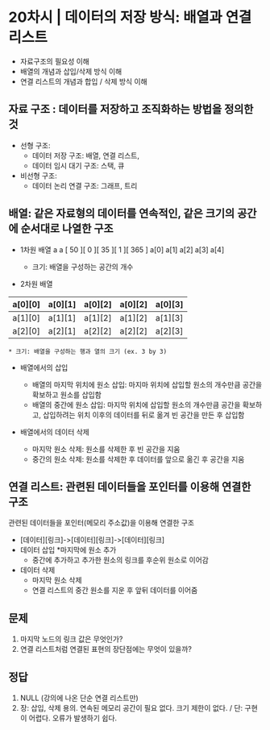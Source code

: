 # 20차시 | 데이터의 저장 방식: 배열과 연결리스트
* 자료구조의 필요성 이해
* 배열의 개념과 삽입/삭제 방식 이해
* 연결 리스트의 개념과 합입 / 삭제 방식 이해 


## 자료 구조 : 데이터를 저장하고 조직화하는 방법을 정의한 것
* 선형 구조: 
	* 데이터 저장 구조: 배열, 연결 리스트, 
	* 데이터 임시 대기 구조: 스택, 큐
* 비선형 구조: 
	* 데이터 논리 연결 구조: 그래프, 트리 

## 배열: 같은 자료형의 데이터를 연속적인, 같은 크기의 공간에 순서대로 나열한 구조 
* 1차원 배열 
a
a [ 50 ][ 0 ][ 35 ][ 1 ][ 365 ]
    a[0] a[1]  a[2] a[3]  a[4] 
	* 크기: 배열을 구성하는 공간의 개수 

* 2차원 배열
  
| a[0][0] | a[0][1] | a[0][2] | a[0][2] | a[0][3]  |
|---------|---------|---------|---------|---------|
| a[1][0] | a[1][1] | a[1][2] | a[1][2] | a[1][3]  |
| a[2][0] | a[2][1] | a[2][2] | a[2][2] | a[2][3]  |

	* 크기: 배열을 구성하는 행과 열의 크기 (ex. 3 by 3) 

* 배열에서의 삽입 
	* 배열의 마지막 위치에 원소 삽입: 마지마 위치에 삽입할 원소의 개수만큼 공간을 확보하고 원소를 삽입함 
	* 배열의 중간에 원소 삽입: 마지막 위치에 삽입할 원소의 개수만큼 공간을 확보하고, 삽입하려는 위치 이후의 데이터를 뒤로 옮겨 빈 공간을 만든 후 삽입함 

* 배열에서의 데이터 삭제
	* 마지막 원소 삭제: 원소를 삭제한 후 빈 공간을 지움 
	* 중간의 원소 삭제: 원소를 삭제한 후 데이터를 앞으로 옮긴 후 공간을 지움 

## 연결 리스트: 관련된 데이터들을 포인터를 이용해 연결한 구조 
관련된 데이터들을 포인터(메모리 주소값)을 이용해 연결한 구조 
* [데이터][링크]->[데이터][링크]->[데이터][링크]
* 데이터 삽입
	*마지막에 원소 추가
	* 중간에 추가하고 추가한 원소의 링크를 후순위 원소로 이어감
* 데이터 삭제 
	* 마지막 원소 삭제
	* 연결 리스트의 중간 원소를 지운 후 앞뒤 데이터를 이어줌 

## 문제 
1. 마지막 노드의 링크 값은 무엇인가? 
2. 연결 리스트처럼 연결된 표현의 장단점에는 무엇이 있을까?

## 정답 
1. NULL (강의에 나온 단순 연결 리스트만)
2. 장: 삽입, 삭제 용의. 연속된 메모리 공간이 필요 없다. 크기 제한이 없다. / 단: 구현이 어렵다. 오류가 발생하기 쉽다. 
